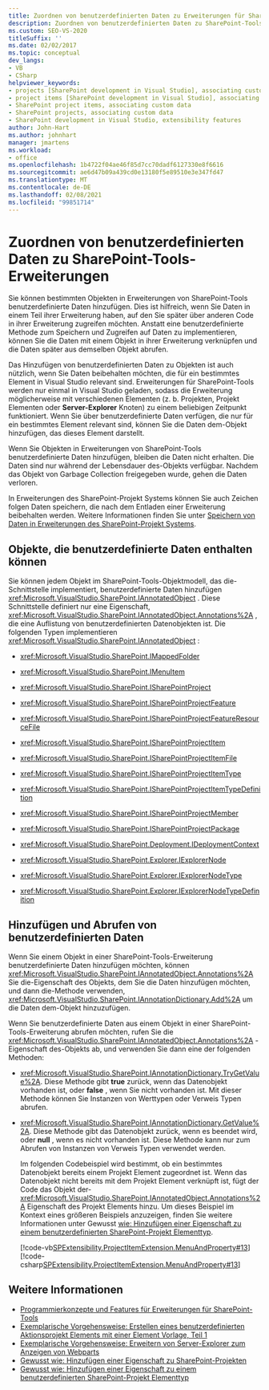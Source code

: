 ```yaml
---
title: Zuordnen von benutzerdefinierten Daten zu Erweiterungen für SharePoint-Tools | Microsoft-Dokumentation
description: Zuordnen von benutzerdefinierten Daten zu SharePoint-Tools Erweiterungen. Eine Liste der Objekte, die benutzerdefinierte Daten enthalten können, finden Sie hier. Benutzerdefinierte Daten hinzufügen und abrufen.
ms.custom: SEO-VS-2020
titleSuffix: ''
ms.date: 02/02/2017
ms.topic: conceptual
dev_langs:
- VB
- CSharp
helpviewer_keywords:
- projects [SharePoint development in Visual Studio], associating custom data
- project items [SharePoint development in Visual Studio], associating custom data
- SharePoint project items, associating custom data
- SharePoint projects, associating custom data
- SharePoint development in Visual Studio, extensibility features
author: John-Hart
ms.author: johnhart
manager: jmartens
ms.workload:
- office
ms.openlocfilehash: 1b4722f04ae46f85d7cc70dadf6127330e8f6616
ms.sourcegitcommit: ae6d47b09a439cd0e13180f5e89510e3e347fd47
ms.translationtype: MT
ms.contentlocale: de-DE
ms.lasthandoff: 02/08/2021
ms.locfileid: "99851714"
---
```

# <a name="associate-custom-data-with-sharepoint-tools-extensions"></a>Zuordnen von benutzerdefinierten Daten zu SharePoint-Tools-Erweiterungen
  Sie können bestimmten Objekten in Erweiterungen von SharePoint-Tools benutzerdefinierte Daten hinzufügen. Dies ist hilfreich, wenn Sie Daten in einem Teil ihrer Erweiterung haben, auf den Sie später über anderen Code in ihrer Erweiterung zugreifen möchten. Anstatt eine benutzerdefinierte Methode zum Speichern und Zugreifen auf Daten zu implementieren, können Sie die Daten mit einem Objekt in ihrer Erweiterung verknüpfen und die Daten später aus demselben Objekt abrufen.

 Das Hinzufügen von benutzerdefinierten Daten zu Objekten ist auch nützlich, wenn Sie Daten beibehalten möchten, die für ein bestimmtes Element in Visual Studio relevant sind. Erweiterungen für SharePoint-Tools werden nur einmal in Visual Studio geladen, sodass die Erweiterung möglicherweise mit verschiedenen Elementen (z. b. Projekten, Projekt Elementen oder **Server-Explorer** Knoten) zu einem beliebigen Zeitpunkt funktioniert. Wenn Sie über benutzerdefinierte Daten verfügen, die nur für ein bestimmtes Element relevant sind, können Sie die Daten dem-Objekt hinzufügen, das dieses Element darstellt.

 Wenn Sie Objekten in Erweiterungen von SharePoint-Tools benutzerdefinierte Daten hinzufügen, bleiben die Daten nicht erhalten. Die Daten sind nur während der Lebensdauer des-Objekts verfügbar. Nachdem das Objekt von Garbage Collection freigegeben wurde, gehen die Daten verloren.

 In Erweiterungen des SharePoint-Projekt Systems können Sie auch Zeichen folgen Daten speichern, die nach dem Entladen einer Erweiterung beibehalten werden. Weitere Informationen finden Sie unter [Speichern von Daten in Erweiterungen des SharePoint-Projekt Systems](../sharepoint/saving-data-in-extensions-of-the-sharepoint-project-system.md).

## <a name="objects-that-can-contain-custom-data"></a>Objekte, die benutzerdefinierte Daten enthalten können
 Sie können jedem Objekt im SharePoint-Tools-Objektmodell, das die-Schnittstelle implementiert, benutzerdefinierte Daten hinzufügen <xref:Microsoft.VisualStudio.SharePoint.IAnnotatedObject> . Diese Schnittstelle definiert nur eine Eigenschaft, <xref:Microsoft.VisualStudio.SharePoint.IAnnotatedObject.Annotations%2A> , die eine Auflistung von benutzerdefinierten Datenobjekten ist. Die folgenden Typen implementieren <xref:Microsoft.VisualStudio.SharePoint.IAnnotatedObject> :

- <xref:Microsoft.VisualStudio.SharePoint.IMappedFolder>

- <xref:Microsoft.VisualStudio.SharePoint.IMenuItem>

- <xref:Microsoft.VisualStudio.SharePoint.ISharePointProject>

- <xref:Microsoft.VisualStudio.SharePoint.ISharePointProjectFeature>

- <xref:Microsoft.VisualStudio.SharePoint.ISharePointProjectFeatureResourceFile>

- <xref:Microsoft.VisualStudio.SharePoint.ISharePointProjectItem>

- <xref:Microsoft.VisualStudio.SharePoint.ISharePointProjectItemFile>

- <xref:Microsoft.VisualStudio.SharePoint.ISharePointProjectItemType>

- <xref:Microsoft.VisualStudio.SharePoint.ISharePointProjectItemTypeDefinition>

- <xref:Microsoft.VisualStudio.SharePoint.ISharePointProjectMember>

- <xref:Microsoft.VisualStudio.SharePoint.ISharePointProjectPackage>

- <xref:Microsoft.VisualStudio.SharePoint.Deployment.IDeploymentContext>

- <xref:Microsoft.VisualStudio.SharePoint.Explorer.IExplorerNode>

- <xref:Microsoft.VisualStudio.SharePoint.Explorer.IExplorerNodeType>

- <xref:Microsoft.VisualStudio.SharePoint.Explorer.IExplorerNodeTypeDefinition>

## <a name="add-and-retrieve-custom-data"></a>Hinzufügen und Abrufen von benutzerdefinierten Daten
 Wenn Sie einem Objekt in einer SharePoint-Tools-Erweiterung benutzerdefinierte Daten hinzufügen möchten, können <xref:Microsoft.VisualStudio.SharePoint.IAnnotatedObject.Annotations%2A> Sie die-Eigenschaft des Objekts, dem Sie die Daten hinzufügen möchten, und dann die-Methode verwenden, <xref:Microsoft.VisualStudio.SharePoint.IAnnotationDictionary.Add%2A> um die Daten dem-Objekt hinzuzufügen.

 Wenn Sie benutzerdefinierte Daten aus einem Objekt in einer SharePoint-Tools-Erweiterung abrufen möchten, rufen Sie die <xref:Microsoft.VisualStudio.SharePoint.IAnnotatedObject.Annotations%2A> -Eigenschaft des-Objekts ab, und verwenden Sie dann eine der folgenden Methoden:

- <xref:Microsoft.VisualStudio.SharePoint.IAnnotationDictionary.TryGetValue%2A>. Diese Methode gibt **true** zurück, wenn das Datenobjekt vorhanden ist, oder **false** , wenn Sie nicht vorhanden ist. Mit dieser Methode können Sie Instanzen von Werttypen oder Verweis Typen abrufen.

- <xref:Microsoft.VisualStudio.SharePoint.IAnnotationDictionary.GetValue%2A>. Diese Methode gibt das Datenobjekt zurück, wenn es beendet wird, oder **null** , wenn es nicht vorhanden ist. Diese Methode kann nur zum Abrufen von Instanzen von Verweis Typen verwendet werden.

  Im folgenden Codebeispiel wird bestimmt, ob ein bestimmtes Datenobjekt bereits einem Projekt Element zugeordnet ist. Wenn das Datenobjekt nicht bereits mit dem Projekt Element verknüpft ist, fügt der Code das Objekt der- <xref:Microsoft.VisualStudio.SharePoint.IAnnotatedObject.Annotations%2A> Eigenschaft des Projekt Elements hinzu. Um dieses Beispiel im Kontext eines größeren Beispiels anzuzeigen, finden Sie weitere Informationen unter Gewusst [wie: Hinzufügen einer Eigenschaft zu einem benutzerdefinierten SharePoint-Projekt Elementtyp](../sharepoint/how-to-add-a-property-to-a-custom-sharepoint-project-item-type.md).

  [!code-vb[SPExtensibility.ProjectItemExtension.MenuAndProperty#13](../sharepoint/codesnippet/VisualBasic/projectitemmenuandproperty/extension/projectitemtypeproperty.vb#13)]
  [!code-csharp[SPExtensibility.ProjectItemExtension.MenuAndProperty#13](../sharepoint/codesnippet/CSharp/projectitemmenuandproperty/extension/projectitemtypeproperty.cs#13)]

## <a name="see-also"></a>Weitere Informationen
- [Programmierkonzepte und Features für Erweiterungen für SharePoint-Tools](../sharepoint/programming-concepts-and-features-for-sharepoint-tools-extensions.md)
- [Exemplarische Vorgehensweise: Erstellen eines benutzerdefinierten Aktionsprojekt Elements mit einer Element Vorlage, Teil 1](../sharepoint/walkthrough-creating-a-custom-action-project-item-with-an-item-template-part-1.md)
- [Exemplarische Vorgehensweise: Erweitern von Server-Explorer zum Anzeigen von Webparts](../sharepoint/walkthrough-extending-server-explorer-to-display-web-parts.md)
- [Gewusst wie: Hinzufügen einer Eigenschaft zu SharePoint-Projekten](../sharepoint/how-to-add-a-property-to-sharepoint-projects.md)
- [Gewusst wie: Hinzufügen einer Eigenschaft zu einem benutzerdefinierten SharePoint-Projekt Elementtyp](../sharepoint/how-to-add-a-property-to-a-custom-sharepoint-project-item-type.md)
